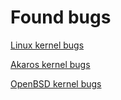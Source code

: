 # Found bugs

[Linux kernel bugs](linux/found_bugs.md)

[Akaros kernel bugs](akaros/found_bugs.md)

[OpenBSD kernel bugs](openbsd/found_bugs.md)
